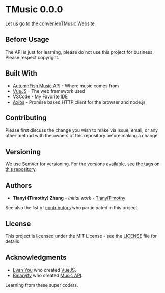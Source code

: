 # TMusic 0.0.0

[Let us go to the convenienTMusic Website](https://tianyi.codes/TMusic/) 

## Before Usage

The API is just for learning, please do not use this project for business. Please respect copyright.

## Built With

- [AutumnFish Music API](<https://binaryify.github.io/NeteaseCloudMusicApi/#/?id=neteasecloudmusicapi>) - Where music comes from
- [VueJS](https://vuejs.org/) - The web framework used
- [VSCode](https://code.visualstudio.com/) - My Favorite IDE
- [Axios](https://github.com/axios/axios) - Promise based HTTP client for the browser and node.js

## Contributing

Please first discuss the change you wish to make via issue, email, or any other method with the owners of this repository before making a change.

## Versioning

We use [SemVer](http://semver.org/) for versioning. For the versions available, see the [tags on this repository](https://github.com/TianyiTimothy/TMusic/tags).

## Authors

- **Tianyi (Timothy) Zhang** - *Initial work* - [TianyiTimothy](https://github.com/TianyiTimothy)

See also the list of [contributors](https://github.com/TianyiTimothy/TMusic/graphs/contributors) who participated in this project.

## License

This project is licensed under the MIT License - see the [LICENSE](https://github.com/TianyiTimothy/TMusic/blob/master/LICENSE) file for details

## Acknowledgments

- [Evan You](https://evanyou.me/) who created [VueJS](https://vuejs.org/).
- [Binaryify](https://github.com/Binaryify) who created [Music API](https://github.com/Binaryify/NeteaseCloudMusicApi).

Learning from these super coders.
